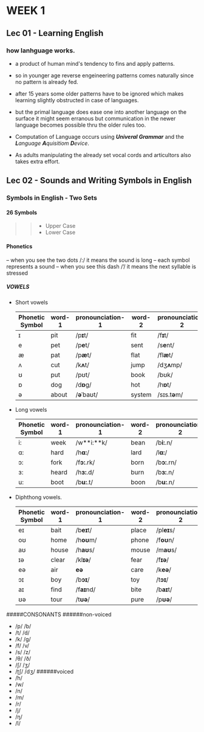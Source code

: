 # WEEK 1

## Lec 01 - Learning English

### how lanhguage works.
+ a product of human mind's tendency to fins and apply patterns.
+ so
 in younger age
 reverse engeineering patterns comes naturally
 since no pattern is already fed.
+ after 15 years some older patterns have to be ignored which makes learning slightly obstructed in case of languages.
+ but the primal language does ease one into another language
 on the surface it might seem erranous
 but communication in the newer language becomes possible thru the older rules too.

+ Computation of Language occurs using  ***Univeral Grammar*** and the ***L**anguage **A**quisitiom **D**evice*.
+ As adults
 manipulating the already set vocal cords and articultors also takes extra effort.

## Lec 02 - Sounds and Writing Symbols in English

### Symbols in English - Two Sets
#### 26 Symbols
>>+ Upper Case
>>+ Lower Case

#### Phonetics
– when you see the two dots /:/ it means the sound is long
– each symbol represents a sound
– when you see this dash /’/ it means the next syllable is stressed

##### VOWELS
+ Short vowels

	|Phonetic Symbol|word-1|pronounciation-1|word-2|pronounciation-2|word-3|pronounciation-3         |word-4|pronounciation-4             |word-5|pronounciation-5|
	|-- | --- | --- | --- | --- | --- | --- | --- | --- | --- | --- |
	| ɪ|	                pit |/p**ɪ**t/|fit       |/f**ɪ**t/  |pick           |/p**ɪ**k/|difficult |/ˈd**ɪ**.f**ɪ**.kəlt/|sick     |/s**ɪ**k/  |
	| e|	            pet |/p**e**t/|sent       |/s**e**nt/ |attention  |/əˈt**e**n.ʃən/|neck|/n**e**k/|mess|/m**e**s/ |
	| æ|	            pat |/p**æ**t/     |flat       |/fl**æ**t/|family   |/ˈf**æ**.mə.li/|cap  |/k **æ**p/|back      |/b**æ**k/ |
	| ʌ|	            cut |/k**ʌ**t/     |jump      |/dʒ**ʌ**mp/|cover    |/ˈk**ʌ**.vər/|luck |/l**ʌ**k/|fuss      |/f**ʌ**s/ |
	| ʊ|	            put |/pʊt/         |book           |/bʊk/ |cushion  |/ˈkʊ.ʃən/            |about       |/əˈba**ʊ**t/|good   |/g**ʊ**d/   |
	| ɒ|	            dog |/d**ɒ**g/     |hot        |/h**ɒ**t/ |hospital |/ˈh**ɒ**s.pɪ.təl/    |sock         |/s**ɒ**k/|boss |/b**ɒ**s/      |
	| ə|	          about |/**ə**ˈbaʊt/  |system   |/sɪs.t**ə**m/|complete |/k**ə**mˈpliːt/|    difficult |/ˈdɪ.fɪ.k**ə**lt/       |cover   |/ˈkʌ.v**ə**r/|

+ Long vowels

	|Phonetic Symbol|word-1|pronounciation-1|word-2|pronounciation-2|word-3|pronounciation-3 |word-4|pronounciation-4 |word-5|pronounciation-5|
	|-- | --- | --- | --- | --- | --- | --- | --- | --- | --- | --- |
	| i:|	             week |/w**i:**k/ |bean |/b**i:**.n/ |deem    |/d**i:**.m/   |feet  |/f**i:**.t/     |media |/ˈm**iː**.di.jə/           |
	| ɑ:|	             hard |/h**ɑ:**/ |lard  |/l**ɑ:**/ |card      |/k**ɑ:**/|laugh |/l**ɑ:**.f/    |article |/**ɑː**.tɪ.kəl/      |
	| ɔ:|	             fork | /f**ɔ:**.rk/ |born   |/b**ɔ:**.rn/ |torn|/t**ɔ:**.rn/|walk|/w**ɔ:**.k/|August|/**ɔː**.ˈɡʌst/       |
	| ɜ:|	             heard |/h**ɜ:**.d/ |burn |/b**ɜ:**.n/ |turn      |/t**ɜ:**.n/|word |/w**ɜ:**.d/|surface|/ˈs**ɜː**.fɪs       |
	| u:|                boot |/b**u:**.t/ |boon |/b**u:**.n/ |moon      |/m**u:**.n/|group |/gr**u:**.p/   |beautiful |/ˈbj**uː**.tɪ.fəl/ |
+ Diphthong vowels.

	|Phonetic Symbol|word-1|pronounciation-1|word-2|pronounciation-2|word-3|pronounciation-3|word-4|pronounciation-4|word-5|pronounciation-5|
	|-- | --- | --- | --- | --- | --- | --- | --- | --- | --- | --- |
	|eɪ|	            bait |/b**eɪ**t/| place |/pl**eɪ**s/|late |/l**eɪ**t/|dangerous |/ˈd**eɪ**n.dʒə.rəs/| |
	| oʊ|	            home |/h**oʊ**m/|phone |/f**oʊ**n/|global |/ˈɡl**oʊ**.bəl/| |
	| aʊ|	          house |/h**aʊ**s/| mouse |/m**aʊ**s/|brown |/br**aʊ**n/|accountant |/əˈk**aʊ**n.t̬ənt/| |
	| ɪə|	            clear |/kl**ɪə**/|fear    |/f**ɪə**/|career |/kəˈr**ɪə**/| |
	| eə|	           air |**eə**| care |/k**eə**/|wear| /w**eə**/|  declare| /dɪˈkl**eə**/|
	| ɔɪ|	             boy |/b**ɔɪ**/|toy |/t**ɔɪ**/|enjoyable |/ɪnˈdʒ**ɔɪ**.jə.bəl/||
	| aɪ|	             find |/f**aɪ**nd/| bite|/b**aɪ**t/| tiger  |/ˈt**aɪ**.ɡə/||
	| ʊə|	     tour |/t**ʊə**/ | pure |/p**ʊə**/|  mature |/məˈtʃ**ʊə**/ ||


#####CONSONANTS
######non-voiced
+ /p/ /b/
+ /t/ /d/
+ /k/ /g/
+ /f/ /v/
+ /s/ /z/
+ /θ/ /ð/
+ /ʃ/ /ʒ/
+ /ʈʃ/ /dʒ/
######voiced
+ /h/
+ /w/
+ /n/
+ /m/
+ /r/
+ /j/
+ /ŋ/
+ /l/